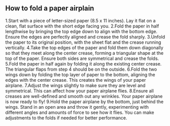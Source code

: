 ## How to fold a paper airplain

1.Start with a piece of letter-sized paper (8.5 x 11 inches). Lay it flat on a clean, flat surface with the short edge facing you.
2.Fold the paper in half lengthwise by bringing the top edge down to align with the bottom edge. Ensure the edges are perfectly aligned and crease the fold sharply.
3.Unfold the paper to its original position, with the sheet flat and the crease running vertically.
4.Take the top edges of the paper and fold them down diagonally so that they meet along the center crease, forming a triangular shape at the top of the paper. Ensure both sides are symmetrical and crease the folds.
5.Fold the paper in half again by folding it along the existing center crease. The triangular flaps from step 4 should be on the outside.
6.Fold the two wings down by folding the top layer of paper to the bottom, aligning the edges with the center crease. This creates the wings of your paper airplane.
7.Adjust the wings slightly to make sure they are level and symmetrical. This can affect how your paper airplane flies.
8.Ensure all creases are well-defined and smooth out any wrinkles. Your paper airplane is now ready to fly!
9.Hold the paper airplane by the bottom, just behind the wings. Stand in an open area and throw it gently, experimenting with different angles and amounts of force to see how it flies. You can make adjustments to the folds if needed for better performance.
